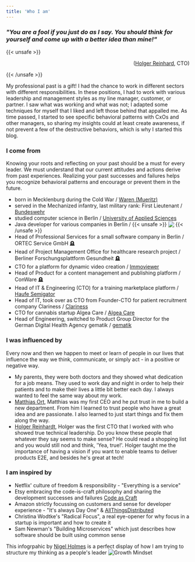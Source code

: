 ```yaml
---
title: 'Who I am'
---
```


### *"You are a fool if you just do as I say. You should think for yourself and come up with a better idea than mine!"*
{{< unsafe >}} <p style="text-align: right;">(<a href="https://www.linkedin.com/in/hlgr360/" target="_blank">Holger Reinhard</a>, CTO)</p> {{< /unsafe >}}

My professional past is a gift! I had the chance to work in different sectors with different responsibilities. In these positions, I had to work with various leadership and management styles as my line manager, customer, or partner. I saw what was working and what was not; I adapted some techniques for myself that I liked and left those behind that appalled me. As time passed, I started to see specific behavioral patterns with CxOs and other managers, so sharing my insights could at least create awareness, if not prevent a few of the destructive behaviors, which is why I started this blog.

### I come from
Knowing your roots and reflecting on your past should be a must for every leader. We must understand that our current attitudes and actions derive from past experiences. Realizing your past successes and failures helps you recognize behavioral patterns and encourage or prevent them in the future.
- born in Mecklenburg during the Cold War / [Waren (Mueritz)](https://www.waren-mueritz.de/)
- served in the Mechanized infantry, last military rank: First Lieutenant / [Bundeswehr](https://www.bundeswehr.de)
- studied computer science in Berlin / [University of Applied Sciences](https://www.bht-berlin.de/vi)
- Java developer for various companies in Berlin / {{< unsafe >}} <img src="/assets/img/duke_wave.webp" style="padding: 0px; margin: 0px; border: 0px; vertical-align: text-bottom"/> {{< /unsafe >}}
- Head of Professional Services for a small software company in Berlin  / ORTEC Service GmbH 🪦
- Head of Project Management Office for healthcare research project / Berliner Forschungsplattform Gesundheit 🪦
- CTO for a platform for dynamic video creation / [Immoviewer](https://www.immoviewer.de/) 
- Head of Product for a content management and publishing platform / ConWare 🪦
- Head of IT & Engineering (CTO) for a training marketplace platform / [Haufe Semigator](https://semigator.haufe.de/) 
- Head of IT, took over as CTO from Founder-CTO for patient recruitment company Clariness / [Clariness](https://clariness.com/)
- CTO for cannabis startup Algea Care / [Algea Care](https://www.algeacare.com/)
- Head of Engineering, switched to Product Group Director for the German Digital Health Agency gematik / [gematik](https://www.gematik.de)

### I was influenced by
Every now and then we happen to meet or learn of people in our lives that influence the way we think, communicate, or simply act - in a positive or negative way. 
- My parents, they were both doctors and they showed what dedication for a job means. They used to work day and night in order to help their patients and to make their lives a little bit better each day. I always wanted to feel the same way about my work.
- [Matthias Ort](https://www.linkedin.com/in/matthias-ort-b015a85b), Matthias was my first CEO and he put trust in me to build a new department. From him I learned to trust people who have a great idea and are passionate. I also learned to just start things and fix them along the way.
- [Holger Reinhardt](https://www.linkedin.com/in/hlgr360/), Holger was the first CTO that I worked with who showed true technical leadership. Do you know these people that whatever they say seems to make sense? He could read a shopping list and you would still nod and think, 'Yea, true!'. Holger taught me the importance of having a vision if you want to enable teams to deliver products E2E, and besides he's great at tech!

### I am inspired by
- Netflix' culture of freedom & responsibility - "Everything is a service"
- Etsy embracing the code-is-craft philosophy and sharing the development successes and failures [Code as Craft](https://www.etsy.com/codeascraft)
- Amazon strictly focussing on customers and sense for developer experience - "It's always Day One" & [AllThingsDistributed](https://www.allthingsdistributed.com/)
- Christina Wodtke's "Radical Focus", a real eye-opener for why focus in a startup is important and how to create it
- Sam Newman's "Building Microservices" which just describes how software should be built using common sense

This infogrpahic by [Nigel Holmes](http://nigelholmes.com/) is a perfect display of how I am trying to structure my thinking as a people's leader 
![Growth Mindset](/assets/img/growth-mindset.webp)